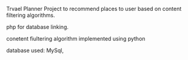 Trvael Planner Project to recommend places to user based on content filtering algorithms. 

php for database linking.

conetent fiultering algorithm implemented using python

database used: MySql, 

